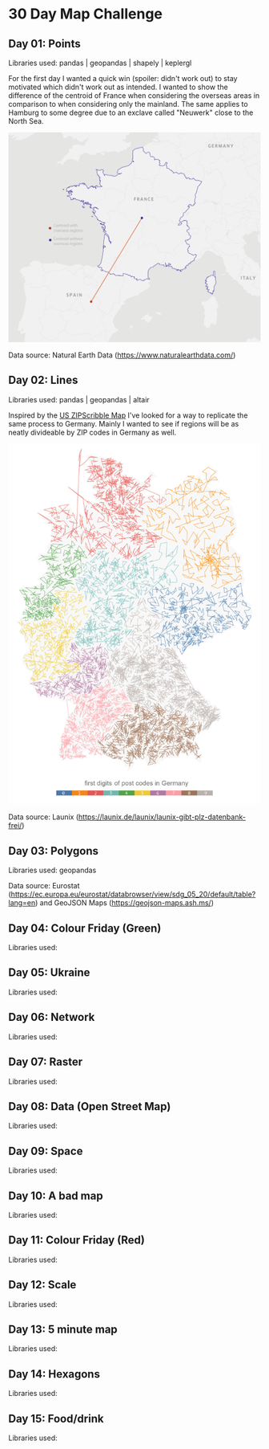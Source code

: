 # 30 Day Map Challenge

## Day 01: Points
Libraries used: pandas | geopandas | shapely | keplergl

For the first day I wanted a quick win (spoiler: didn't work out) to stay motivated which didn't work out as intended. I wanted to show the difference of the centroid of France when considering the overseas areas in comparison to when considering only the mainland. The same applies to Hamburg to some degree due to an exclave called "Neuwerk" close to the North Sea.

<p align="center">
  <img src="./Day01/Day01_Points_Closeup_legend.png"/>
</p>

Data source: Natural Earth Data (https://www.naturalearthdata.com/)

## Day 02: Lines
Libraries used: pandas | geopandas | altair

Inspired by the [US ZIPScribble Map](https://eagereyes.org/zipscribble-maps/united-states) I've looked for a way to replicate the same process to Germany. Mainly I wanted to see if regions will be as neatly divideable by ZIP codes in Germany as well. 

<p align="center">
  <img src="./Day02/Day02_Lines_wLegend.jpg"/>
</p>

Data source: Launix (https://launix.de/launix/launix-gibt-plz-datenbank-frei/)


## Day 03: Polygons
Libraries used: geopandas


Data source: Eurostat (https://ec.europa.eu/eurostat/databrowser/view/sdg_05_20/default/table?lang=en) and GeoJSON Maps (https://geojson-maps.ash.ms/)

## Day 04: Colour Friday (Green)
Libraries used: 

## Day 05: Ukraine
Libraries used: 

## Day 06: Network
Libraries used: 

## Day 07: Raster
Libraries used: 

## Day 08: Data (Open Street Map)
Libraries used: 

## Day 09: Space
Libraries used: 

## Day 10: A bad map
Libraries used: 

## Day 11: Colour Friday (Red)
Libraries used: 

## Day 12: Scale
Libraries used: 

## Day 13: 5 minute map
Libraries used: 

## Day 14: Hexagons
Libraries used: 

## Day 15: Food/drink
Libraries used: 
